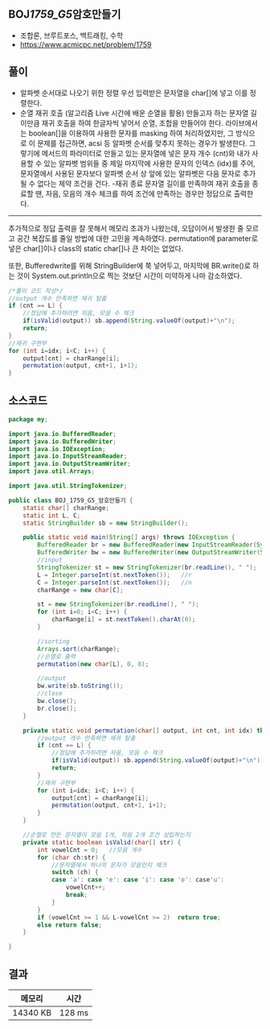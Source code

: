 ## BOJ*1759_G5*암호만들기

- 조합론, 브루트포스, 백트래킹, 수학
- https://www.acmicpc.net/problem/1759

## 풀이

- 알파벳 순서대로 나오기 위한 정렬
  우선 입력받은 문자열을 char[]에 넣고 이를 정렬한다.
- 순열 재귀 호출 (알고리즘 Live 시간에 배운 순열을 활용)
  만들고자 하는 문자열 길이만큼 재귀 호출을 하여 한글자씩 넣어서 순열, 조합을 만들어야 한다.
  라이브에서는 boolean[]을 이용하여 사용한 문자를 masking 하여 처리하였지만,
  그 방식으로 이 문제를 접근하면, acsi 등 알파벳 순서를 맞추지 못하는 경우가 발생한다.
  그렇기에 메서드의 파라미터로 만들고 있는 문자열에 넣은 문자 개수 (cnt)와
  내가 사용할 수 있는 알파벳 범위들 중 제일 마지막에 사용한 문자의 인덱스 (idx)를 주어,
  문자열에서 사용된 문자보다 알파벳 순서 상 앞에 있는 알파벳은 다음 문자로 추가될 수 없다는 제약 조건을 건다. -재귀 종료
  문자열 길이를 만족하여 재귀 호출을 종료할 땐, 자음, 모음의 개수 체크를 하여
  조건에 만족하는 경우만 정답으로 출력한다.

---

추가적으로 정답 출력을 잘 못해서 메모리 초과가 나왔는데,
오답이어서 발생한 줄 모르고 공간 복잡도를 줄일 방법에 대한 고민을 계속하였다.
permutation에 parameter로 넣은 char[]이나 class의 static char[]나 큰 차이는 없었다.

또한, Bufferedwrite를 위해 StringBuilder에 쭉 넣어두고, 마지막에 BR.write()로 하는 것이
System.out.println으로 찍는 것보단 시간이 미약하게 나마 감소하였다.

```java
/*풀이 코드 작성*/
//output 개수 만족하면 재귀 탈출
if (cnt == L) {
    //정답에 추가하려면 자음, 모음 수 체크
    if(isValid(output)) sb.append(String.valueOf(output)+"\n");
    return;
}
//재귀 구현부
for (int i=idx; i<C; i++) {
    output[cnt] = charRange[i];
    permutation(output, cnt+1, i+1);
}
```

## 소스코드

```java
package my;

import java.io.BufferedReader;
import java.io.BufferedWriter;
import java.io.IOException;
import java.io.InputStreamReader;
import java.io.OutputStreamWriter;
import java.util.Arrays;

import java.util.StringTokenizer;

public class BOJ_1759_G5_암호만들기 {
	static char[] charRange;
	static int L, C;
	static StringBuilder sb = new StringBuilder();

	public static void main(String[] args) throws IOException {
		BufferedReader br = new BufferedReader(new InputStreamReader(System.in));
		BufferedWriter bw = new BufferedWriter(new OutputStreamWriter(System.out));
		//input
		StringTokenizer st = new StringTokenizer(br.readLine(), " ");
		L = Integer.parseInt(st.nextToken());	//r
		C = Integer.parseInt(st.nextToken());	//n
		charRange = new char[C];

		st = new StringTokenizer(br.readLine(), " ");
		for (int i=0; i<C; i++) {
			charRange[i] = st.nextToken().charAt(0);
		}

		//sorting
		Arrays.sort(charRange);
		//순열로 출력
		permutation(new char[L], 0, 0);

		//output
		bw.write(sb.toString());
		//close
		bw.close();
		br.close();
	}

	private static void permutation(char[] output, int cnt, int idx) throws IOException {
		//output 개수 만족하면 재귀 탈출
		if (cnt == L) {
			//정답에 추가하려면 자음, 모음 수 체크
			if(isValid(output)) sb.append(String.valueOf(output)+"\n");
			return;
		}
		//재귀 구현부
		for (int i=idx; i<C; i++) {
			output[cnt] = charRange[i];
			permutation(output, cnt+1, i+1);
		}
	}

	//순열로 만든 문자열이 모음 1개, 자음 2개 조건 성립하는지
	private static boolean isValid(char[] str) {
		int vowelCnt = 0;	//모음 개수
		for (char ch:str) {
			//문자열에서 하나의 문자가 모음인지 체크
			switch (ch) {
			case 'a': case 'e': case 'i': case 'o': case'u':
				vowelCnt++;
				break;
			}
		}
		if (vowelCnt >= 1 && L-vowelCnt >= 2)  return true;
		else return false;
	}

}

```

## 결과

| 메모리   | 시간   |
| -------- | ------ |
| 14340 KB | 128 ms |
